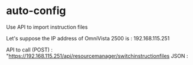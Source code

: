 # auto-config
Use API to import instruction files

Let's suppose the IP address of OmniVista 2500 is : 192.168.115.251

API to call (POST) : "https://192.168.115.251/api/resourcemanager/switchinstructionfiles
JSON : 
